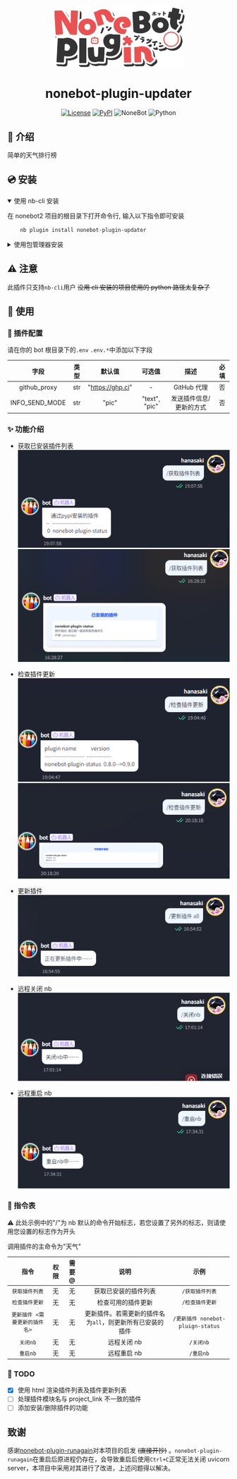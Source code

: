<div align="center">

<a href="https://v2.nonebot.dev/store">
    <img src="./docs/NoneBotPlugin.svg" width="300" alt="logo">
</a>

# nonebot-plugin-updater

[![License](https://img.shields.io/github/license/hanasa2023/nonebot-plugin-updater.svg)](./LICENSE)
[![PyPI](https://img.shields.io/pypi/v/nonebot-plugin-updater.svg)](https://pypi.python.org/pypi/nonebot-plugin-updater)
![NoneBot](https://img.shields.io/badge/nonebot-2.3.0+-red.svg)
![Python](https://img.shields.io/badge/python-3.9+-blue.svg)

</div>

## 📖 介绍

简单的天气排行榜

## 💿 安装

<details open>
<summary>使用 nb-cli 安装</summary>

在 nonebot2 项目的根目录下打开命令行, 输入以下指令即可安装

```sh
    nb plugin install nonebot-plugin-updater
```

</details>

<details>
<summary>使用包管理器安装</summary>

在 nonebot2 项目的插件目录下, 打开命令行, 根据你使用的包管理器, 输入相应的安装命令

<details>
<summary>pip</summary>

```sh
  pip install nonebot-plugin-updater
```

</details>

打开 nonebot2 项目根目录下的 `pyproject.toml` 文件, 在 `[tool.nonebot]` 部分追加写入

```python
    plugins = ["nonebot_plugin_updater"]
```

</details>

## ⚠️ 注意

此插件只支持`nb-cli`用户 ~~没用 cli 安装的项目使用的 python 路径太复杂了~~

## 🎉 使用

### 🔧 插件配置

请在你的 bot 根目录下的`.env` `.env.*`中添加以下字段

|      字段      | 类型 |      默认值      |    可选值     |          描述           | 必填 |
| :------------: | :--: | :--------------: | :-----------: | :---------------------: | :--: |
|  github_proxy  | str  | "https://ghp.ci" |       -       |       GitHub 代理       |  否  |
| INFO_SEND_MODE | str  |      "pic"       | "text", "pic" | 发送插件信息/更新的方式 |  否  |

### ✨ 功能介绍

- 获取已安装插件列表 <br>
  ![plugin_list](./docs/plugin_list.png)
  ![get_plugin_info](./docs/plugin_info.png)

- 检查插件更新<br>
  ![check_update](./docs/check_update.png)
  ![check_update](./docs/check_update_pic.png)

- 更新插件<br>
  ![update_plugin](./docs/update_plugin.png)

- 远程关闭 nb<br>
  ![close_nb](./docs/close_nb.png)

- 远程重启 nb <br>
  ![restart_nb](./docs/restart_nb.png)

### 🤖 指令表

⚠️ 此处示例中的"/"为 nb 默认的命令开始标志，若您设置了另外的标志，则请使用您设置的标志作为开头

调用插件的主命令为"天气"

|             指令              | 权限 | 需要@ |                           说明                            |               示例                |
| :---------------------------: | :--: | :---: | :-------------------------------------------------------: | :-------------------------------: |
|        `获取插件列表`         |  无  |  无   |                   获取已安装的插件列表                    |          `/获取插件列表`          |
|        `检查插件更新`         |  无  |  无   |                    检查可用的插件更新                     |          `/检查插件更新`          |
| `更新插件 <需要更新的插件名>` |  无  |  无   | 更新插件。若需更新的插件名为`all`，则更新所有已安装的插件 | `/更新插件 nonebot-pluign-status` |
|           `关闭nb`            |  无  |  无   |                        远程关闭 nb                        |             `/关闭nb`             |
|           `重启nb`            |  无  |  无   |                        远程重启 nb                        |             `/重启nb`             |

### 🚩 TODO

- [x] 使用 html 渲染插件列表及插件更新列表
- [ ] 处理插件模块名与 project_link 不一致的插件
- [ ] 添加安装/删除插件的功能

## 致谢

感谢[nonebot-plugin-runagain](https://github.com/NCBM/nonebot-plugin-runagain)对本项目的启发 ~~(直接开抄)~~ 。`nonebot-plugin-runagain`在重启后原进程仍存在，会导致重启后使用`Ctrl+C`正常无法关闭 uvicorn server，本项目中采用对其进行了改进，上述问题得以解决。
